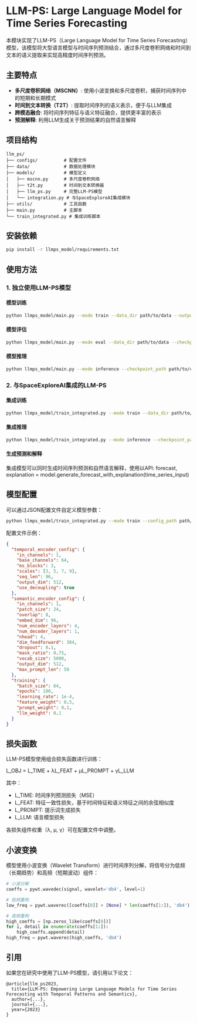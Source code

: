 # LLM-PS: Large Language Model for Time Series Forecasting

本模块实现了LLM-PS（Large Language Model for Time Series Forecasting）模型，该模型将大型语言模型与时间序列预测结合，通过多尺度卷积网络和时间到文本的语义提取来实现高精度时间序列预测。

## 主要特点

- **多尺度卷积网络（MSCNN）**: 使用小波变换和多尺度卷积，捕获时间序列中的短期和长期模式
- **时间到文本转换（T2T）**: 提取时间序列的语义表示，便于与LLM集成
- **跨模态融合**: 将时间序列特征与语义特征融合，提供更丰富的表示
- **预测解释**: 利用LLM生成关于预测结果的自然语言解释

## 项目结构

```
llm_ps/
├── configs/          # 配置文件
├── data/             # 数据处理模块
├── models/           # 模型定义
│   ├── mscnn.py      # 多尺度卷积网络
│   ├── t2t.py        # 时间到文本转换器
│   ├── llm_ps.py     # 完整LLM-PS模型
│   └── integration.py # 与SpaceExploreAI集成模块
├── utils/            # 工具函数
├── main.py           # 主脚本
└── train_integrated.py # 集成训练脚本
```

## 安装依赖

```bash
pip install -r llmps_model/requirements.txt
```

## 使用方法

### 1. 独立使用LLM-PS模型

#### 模型训练

```bash
python llmps_model/main.py --mode train --data_dir path/to/data --output_dir path/to/output
```

#### 模型评估

```bash
python llmps_model/main.py --mode eval --data_dir path/to/data --checkpoint_path path/to/checkpoint.pth --output_dir path/to/output
```

#### 模型推理

```bash
python llmps_model/main.py --mode inference --checkpoint_path path/to/checkpoint.pth --input_path path/to/input.npy --visualize
```

### 2. 与SpaceExploreAI集成的LLM-PS

#### 集成训练

```bash
python llmps_model/train_integrated.py --mode train --data_dir path/to/data --output_dir path/to/output --llm_checkpoint_path path/to/llm_model.pth
```

#### 集成推理

```bash
python llmps_model/train_integrated.py --mode inference --checkpoint_path path/to/integrated_model.pth --input_path path/to/input.npy --visualize
```

#### 生成预测和解释
集成模型可以同时生成时间序列预测和自然语言解释，使用以API:
   forecast, explanation = model.generate_forecast_with_explanation(time_series_input)

## 模型配置

可以通过JSON配置文件自定义模型参数：

```bash
python llmps_model/train_integrated.py --mode train --config_path path/to/config.json
```

配置文件示例：
```json
{
  "temporal_encoder_config": {
    "in_channels": 1,
    "base_channels": 64,
    "ms_blocks": 3,
    "scales": [3, 5, 7, 9],
    "seq_len": 96,
    "output_dim": 512,
    "use_decoupling": true
  },
  "semantic_encoder_config": {
    "in_channels": 1,
    "patch_size": 24,
    "overlap": 8,
    "embed_dim": 96,
    "num_encoder_layers": 4,
    "num_decoder_layers": 1,
    "nhead": 4,
    "dim_feedforward": 384,
    "dropout": 0.1,
    "mask_ratio": 0.75,
    "vocab_size": 5000,
    "output_dim": 512,
    "max_prompt_len": 50
  },
  "training": {
    "batch_size": 64,
    "epochs": 100,
    "learning_rate": 1e-4,
    "feature_weight": 0.5,
    "prompt_weight": 0.1,
    "llm_weight": 0.1
  }
}
```

## 损失函数

LLM-PS模型使用组合损失函数进行训练：

L_OBJ = L_TIME + λL_FEAT + μL_PROMPT + γL_LLM

其中：
- L_TIME: 时间序列预测损失（MSE）
- L_FEAT: 特征一致性损失，基于时间特征和语义特征之间的余弦相似度
- L_PROMPT: 提示词生成损失
- L_LLM: 语言模型损失

各损失组件权重（λ, μ, γ）可在配置文件中调整。

## 小波变换

模型使用小波变换（Wavelet Transform）进行时间序列分解，将信号分为低频（长期趋势）和高频（短期波动）组件：

```python
# 小波分解
coeffs = pywt.wavedec(signal, wavelet='db4', level=1)

# 低频重构
low_freq = pywt.waverec([coeffs[0]] + [None] * len(coeffs[1:]), 'db4')

# 高频重构
high_coeffs = [np.zeros_like(coeffs[0])]
for i, detail in enumerate(coeffs[1:]):
    high_coeffs.append(detail)
high_freq = pywt.waverec(high_coeffs, 'db4')
```

## 引用

如果您在研究中使用了LLM-PS模型，请引用以下论文：

```
@article{llm_ps2023,
  title={LLM-PS: Empowering Large Language Models for Time Series Forecasting with Temporal Patterns and Semantics},
  author={...},
  journal={...},
  year={2023}
}
``` 

